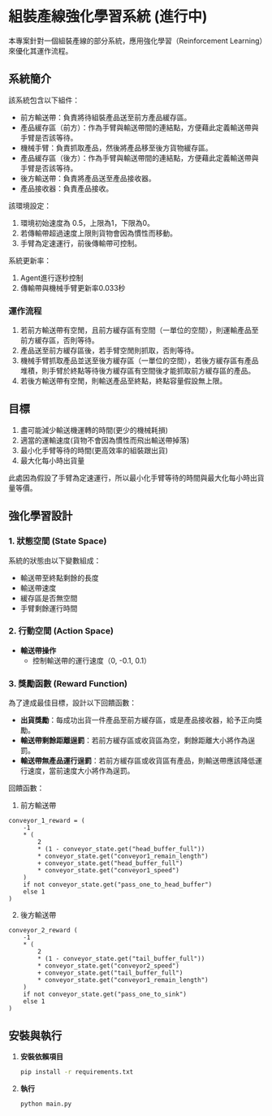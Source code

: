 # 組裝產線強化學習系統 (進行中)

本專案針對一個組裝產線的部分系統，應用強化學習（Reinforcement Learning）來優化其運作流程。

## 系統簡介

該系統包含以下組件：
- 前方輸送帶：負責將待組裝產品送至前方產品緩存區。
- 產品緩存區（前方）：作為手臂與輸送帶間的連結點，方便藉此定義輸送帶與手臂是否該等待。
- 機械手臂：負責抓取產品，然後將產品移至後方貨物緩存區。
- 產品緩存區（後方）：作為手臂與輸送帶間的連結點，方便藉此定義輸送帶與手臂是否該等待。
- 後方輸送帶：負責將產品送至產品接收器。
- 產品接收器：負責產品接收。

該環境設定：
1. 環境初始速度為 0.5，上限為1，下限為0。
2. 若傳輸帶超過速度上限則貨物會因為慣性而移動。
3. 手臂為定速運行，前後傳輸帶可控制。

系統更新率：
1. Agent進行逐秒控制
2. 傳輸帶與機械手臂更新率0.033秒

### 運作流程
1. 若前方輸送帶有空閒，且前方緩存區有空間（一單位的空間），則運輸產品至前方緩存區，否則等待。
2. 產品送至前方緩存區後，若手臂空閒則抓取，否則等待。
3. 機械手臂抓取產品並送至後方緩存區（一單位的空間），若後方緩存區有產品堆積，則手臂於終點等待後方緩存區有空間後才能抓取前方緩存區的產品。
4. 若後方輸送帶有空閒，則輸送產品至終點，終點容量假設無上限。

## 目標
1. 盡可能減少輸送機運轉的時間(更少的機械耗損)
2. 適當的運輸速度(貨物不會因為慣性而飛出輸送帶掉落)
3. 最小化手臂等待的時間(更高效率的組裝跟出貨)
4. 最大化每小時出貨量

此處因為假設了手臂為定速運行，所以最小化手臂等待的時間與最大化每小時出貨量等價。

## 強化學習設計

### 1. 狀態空間 (State Space)
系統的狀態由以下變數組成：
  - 輸送帶至終點剩餘的長度
  - 輸送帶速度
  - 緩存區是否無空間
  - 手臂剩餘運行時間

### 2. 行動空間 (Action Space)
- **輸送帶操作**
  - 控制輸送帶的運行速度（0, -0.1, 0.1）

### 3. 獎勵函數 (Reward Function)
為了達成最佳目標，設計以下回饋函數：

- **出貨獎勵**：每成功出貨一件產品至前方緩存區，或是產品接收器，給予正向獎勵。
- **輸送帶剩餘距離逞罰**：若前方緩存區或收貨區為空，剩餘距離大小將作為逞罰。
- **輸送帶無產品運行逞罰**：若前方緩存區或收貨區有產品，則輸送帶應該降低運行速度，當前速度大小將作為逞罰。

回饋函數：
1. 前方輸送帶
```
conveyor_1_reward = (
    -1
    * (
        2
        * (1 - conveyor_state.get("head_buffer_full"))
        * conveyor_state.get("conveyor1_remain_length")
        + conveyor_state.get("head_buffer_full")
        * conveyor_state.get("conveyor1_speed")
    )
    if not conveyor_state.get("pass_one_to_head_buffer")
    else 1
)
```
2. 後方輸送帶
```
conveyor_2_reward (
    -1
    * (
        2
        * (1 - conveyor_state.get("tail_buffer_full"))
        * conveyor_state.get("conveyor2_speed")
        + conveyor_state.get("tail_buffer_full")
        * conveyor_state.get("conveyor1_remain_length")
    )
    if not conveyor_state.get("pass_one_to_sink")
    else 1
)
```

## 安裝與執行
1. **安裝依賴項目**
   ```bash
   pip install -r requirements.txt
   ```
2. **執行**
   ```bash
   python main.py
   ```
